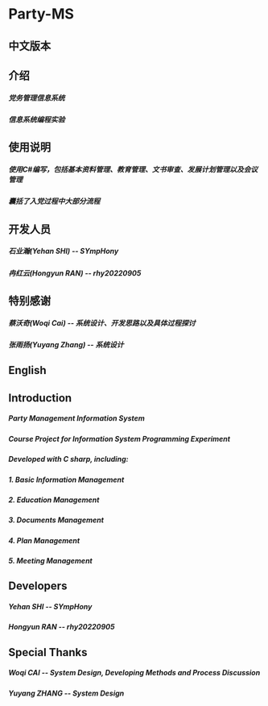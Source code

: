 # Party-MS
## 中文版本
## 介绍
##### 党务管理信息系统
##### 信息系统编程实验

## 使用说明
##### 使用C#编写，包括基本资料管理、教育管理、文书审查、发展计划管理以及会议管理
##### 囊括了入党过程中大部分流程

## 开发人员
##### 石业瀚(Yehan SHI)  --  SYmpHony
##### 冉红云(Hongyun RAN)  --  rhy20220905
## 特别感谢
##### 蔡沃奇(Woqi Cai)  --  系统设计、开发思路以及具体过程探讨
##### 张雨扬(Yuyang Zhang)  --  系统设计

## English
## Introduction
##### Party Management Information System
##### Course Project for Information System Programming Experiment

##### Developed with C sharp, including:
##### 1. Basic Information Management
##### 2. Education Management
##### 3. Documents Management
##### 4. Plan Management
##### 5. Meeting Management

## Developers
##### Yehan SHI  --  SYmpHony
##### Hongyun RAN  --  rhy20220905

## Special Thanks
##### Woqi CAI  --  System Design, Developing Methods and Process Discussion
##### Yuyang ZHANG  --  System Design
